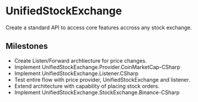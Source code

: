 # UnifiedStockExchange
Create a standard API to access core features accross any stock exchange.

## Milestones
- Create Listen/Forward archtiecture for price changes.
- Implement UnifiedStockExchange.Provider.CoinMarketCap-CSharp
- Implement UnifiedStockExchange.Listener.CSharp
- Test entire flow with price provider, UnifiedStockExchange and listener.
- Extend architecture with capability of placing stock orders.
- Implement UnifiedStockExchange.StockExchange.Binance-CSharp
